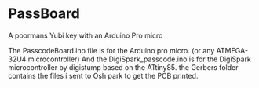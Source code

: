 # PassBoard
A poormans Yubi key with an Arduino Pro micro

The PasscodeBoard.ino file is for the Arduino pro micro. (or any ATMEGA-32U4 microcontroller)
And the DigiSpark_passcode.ino is for the DigiSpark microcontroller by digistump based on the ATtiny85. 
the Gerbers folder contains the files i sent to Osh park to get the PCB printed. 
